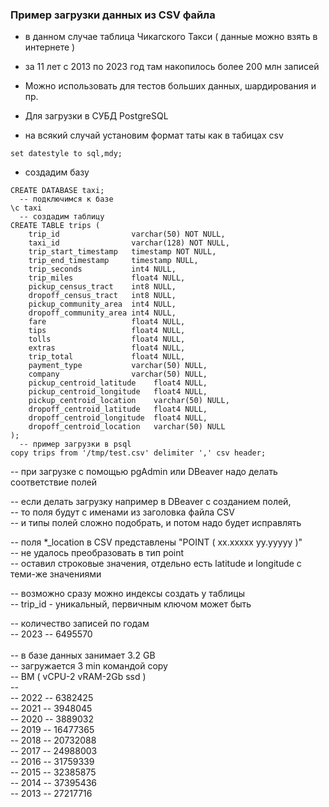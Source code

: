 ###  Пример загрузки данных из CSV файла

- в данном случае таблица Чикагского Такси ( данные можно взять в интернете )<br>
- за 11 лет с 2013 по 2023 год там накопилось более 200 млн записей<br>
- Можно использовать для тестов больших данных, шардирования и пр.

- Для загрузки в СУБД PostgreSQL

- на всякий случай установим формат таты как в табицах csv
```
set datestyle to sql,mdy;
```

- создадим базу 
```
CREATE DATABASE taxi;
  -- подключимся к базе
\c taxi
  -- создадим таблицу
CREATE TABLE trips (
	trip_id                varchar(50) NOT NULL,
	taxi_id                varchar(128) NOT NULL,
	trip_start_timestamp   timestamp NOT NULL,
	trip_end_timestamp     timestamp NULL,
	trip_seconds           int4 NULL,
	trip_miles             float4 NULL,
	pickup_census_tract    int8 NULL,
	dropoff_census_tract   int8 NULL,
	pickup_community_area  int4 NULL,
	dropoff_community_area int4 NULL,
	fare                   float4 NULL,
	tips                   float4 NULL,
	tolls                  float4 NULL,
	extras                 float4 NULL,
	trip_total             float4 NULL,
	payment_type           varchar(50) NULL,
	company                varchar(50) NULL,
	pickup_centroid_latitude    float4 NULL,
	pickup_centroid_longitude   float4 NULL,
	pickup_centroid_location    varchar(50) NULL,
	dropoff_centroid_latitude   float4 NULL,
	dropoff_centroid_longitude  float4 NULL,
	dropoff_centroid_location   varchar(50) NULL
);
  -- пример загрузки в psql
copy trips from '/tmp/test.csv' delimiter ',' csv header;
```

-- при загрузке с помощью pgAdmin или DBeaver надо делать соответствие полей

-- если делать загрузку например в DBeaver с созданием полей,<br>
-- то поля будут с именами из заголовка файла CSV<br>
-- и типы полей сложно подобрать, и потом надо будет исправлять

-- поля *_location в CSV представлены "POINT ( xx.xxxxx yy.yyyyy )"<br>
-- не удалось преобразовать в тип point<br>
-- оставил строковые значения, отдельно есть latitude и longitude с теми-же значениями

-- возможно сразу можно индексы создать у таблицы<br>
-- trip_id - уникальный, первичным ключом может быть


-- количество записей по годам<br>
-- 2023 --  6495570<br>  
--      в базе данных занимает 3.2 GB<br>
--      загружается 3 min командой copy<br>
--      ВМ ( vCPU-2 vRAM-2Gb ssd )<br>
--<br>
-- 2022 --  6382425<br>
-- 2021 --  3948045<br>
-- 2020 --  3889032<br>
-- 2019 -- 16477365<br>
-- 2018 -- 20732088<br>
-- 2017 -- 24988003<br>
-- 2016 -- 31759339<br>
-- 2015 -- 32385875<br>
-- 2014 -- 37395436<br>
-- 2013 -- 27217716



